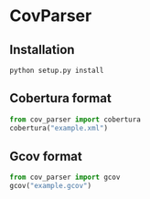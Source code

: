 # CovParser

## Installation
```shell
python setup.py install
```

## Cobertura format
```python
from cov_parser import cobertura
cobertura("example.xml")
```

## Gcov format
```python
from cov_parser import gcov
gcov("example.gcov")
```
